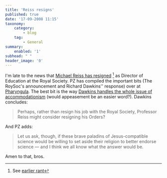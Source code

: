 ```yaml
---
title: 'Reiss resigns'
published: true
date: '17-09-2008 11:15'
taxonomy:
    category:
        - blog
    tag:
        - General
summary:
    enabled: '1'
subhead: " "
header_image: '0'
---
```


I'm late to the news that [Michael Reiss has resigned](https://royalsociety.org/news/2012/professor-michael-reiss/) [^fn1] as Director of Education at the Royal Society. PZ has compiled the important bits (The RoySoc's announcement and Richard Dawkins'' response) over at [Pharyngula](http://scienceblogs.com/pharyngula/2008/09/royal_society_statement_regard.php). The best bit is the way [Dawkins handles the whole issue of accommodationism](https://www.newscientist.com/article/dn14748-letter-richard-dawkins-on-the-royal-society-row/) (would appeasement be an easier word?). Dawkins concludes:

> Perhaps, rather than resign his job with the Royal Society, Professor Reiss might consider resigning his Orders?

And PZ adds:

> Let us ask, though, if these brave paladins of Jesus-compatible science would be willing to set aside their religion to better endorse science — and I think we all know what the answer would be.

Amen to that, bros.

[^fn1]: See [earlier rant](http://jeremycherfas.net/blog/nfrs/) 
